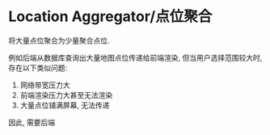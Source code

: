 # Location Aggregator/点位聚合

将大量点位聚合为少量聚合点位.

例如后端从数据库查询出大量地图点位传递给前端渲染, 
但当用户选择范围较大时, 存在以下类似问题:
1. 网络带宽压力大
2. 前端渲染压力大甚至无法渲染
3. 大量点位铺满屏幕, 无法传递

因此, 需要后端